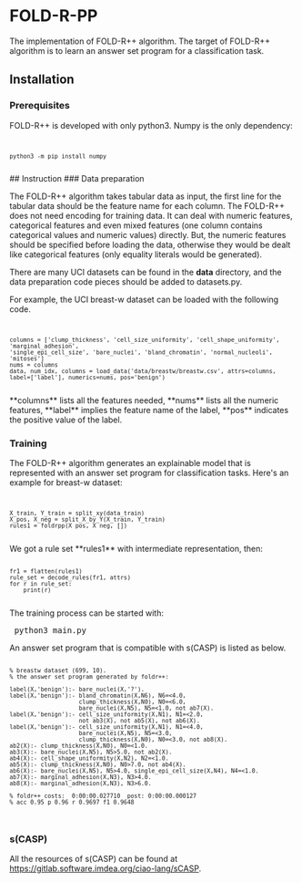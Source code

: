 # FOLD-R-PP
The implementation of FOLD-R++ algorithm. The target of FOLD-R++ algorithm is to learn an answer set program for a classification task.

## Installation
### Prerequisites
FOLD-R++ is developed with only python3. Numpy is the only dependency:
<code>

	python3 -m pip install numpy
</code>
## Instruction
### Data preparation

The FOLD-R++ algorithm takes tabular data as input, the first line for the tabular data should be the feature name for each column.
The FOLD-R++ does not need encoding for training data. It can deal with numeric features, categorical features and even mixed features (one column contains categorical values and numeric values) directly.
But, the numeric features should be specified before loading the data, otherwise they would be dealt like categorical features (only equality literals would be generated).

There are many UCI datasets can be found in the **data** directory, and the data preparation code pieces should be added to datasets.py.


For example, the UCI breast-w dataset can be loaded with the following code.
<code>

    columns = ['clump_thickness', 'cell_size_uniformity', 'cell_shape_uniformity', 'marginal_adhesion',
    'single_epi_cell_size', 'bare_nuclei', 'bland_chromatin', 'normal_nucleoli', 'mitoses']
    nums = columns
    data, num_idx, columns = load_data('data/breastw/breastw.csv', attrs=columns, label=['label'], numerics=nums, pos='benign')
</code>
**columns** lists all the features needed, **nums** lists all the numeric features, **label** implies the feature name of the label, **pos** indicates the positive value of the label.

### Training
The FOLD-R++ algorithm generates an explainable model that is represented with an answer set program for classification tasks. Here's an example for breast-w dataset:
<code>

    X_train, Y_train = split_xy(data_train)
    X_pos, X_neg = split_X_by_Y(X_train, Y_train)
    rules1 = foldrpp(X_pos, X_neg, [])
</code>
We got a rule set **rules1** with intermediate representation, then: 
<code>

    fr1 = flatten(rules1)
    rule_set = decode_rules(fr1, attrs)
    for r in rule_set:
        print(r)
</code>
The training process can be started with: <pre> python3 main.py </pre> An answer set program that is compatible with s(CASP) is listed as below.
<code>

	% breastw dataset (699, 10).
	% the answer set program generated by foldr++:
	
	label(X,'benign'):- bare_nuclei(X,'?').
	label(X,'benign'):- bland_chromatin(X,N6), N6=<4.0,
						clump_thickness(X,N0), N0=<6.0,  
	                	bare_nuclei(X,N5), N5=<1.0, not ab7(X).   
	label(X,'benign'):- cell_size_uniformity(X,N1), N1=<2.0,
						not ab3(X), not ab5(X), not ab6(X).  
	label(X,'benign'):- cell_size_uniformity(X,N1), N1=<4.0,
						bare_nuclei(X,N5), N5=<3.0,
						clump_thickness(X,N0), N0=<3.0, not ab8(X).  
	ab2(X):- clump_thickness(X,N0), N0=<1.0.  
	ab3(X):- bare_nuclei(X,N5), N5>5.0, not ab2(X).  
	ab4(X):- cell_shape_uniformity(X,N2), N2=<1.0.  
	ab5(X):- clump_thickness(X,N0), N0>7.0, not ab4(X).  
	ab6(X):- bare_nuclei(X,N5), N5>4.0, single_epi_cell_size(X,N4), N4=<1.0.  
	ab7(X):- marginal_adhesion(X,N3), N3>4.0.  
	ab8(X):- marginal_adhesion(X,N3), N3>6.0.  
	
	% foldr++ costs:  0:00:00.027710  post: 0:00:00.000127
	% acc 0.95 p 0.96 r 0.9697 f1 0.9648 
</code>

### s(CASP)

All the resources of s(CASP) can be found at https://gitlab.software.imdea.org/ciao-lang/sCASP.
